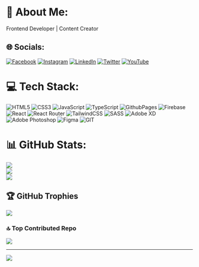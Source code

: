 # 💫 About Me:
Frontend Developer | Content Creator


## 🌐 Socials:
[![Facebook](https://img.shields.io/badge/Facebook-%231877F2.svg?logo=Facebook&logoColor=white)](https://facebook.com/@nuruddinemonofficial) [![Instagram](https://img.shields.io/badge/Instagram-%23E4405F.svg?logo=Instagram&logoColor=white)](https://instagram.com/@nur.uddin.emon) [![LinkedIn](https://img.shields.io/badge/LinkedIn-%230077B5.svg?logo=linkedin&logoColor=white)](https://linkedin.com/in/@nur-uddin-emon-8218a519a) [![Twitter](https://img.shields.io/badge/Twitter-%231DA1F2.svg?logo=Twitter&logoColor=white)](https://twitter.com/@NurUddinEm0n) [![YouTube](https://img.shields.io/badge/YouTube-%23FF0000.svg?logo=YouTube&logoColor=white)](https://youtube.com/@@mrcodeman9509) 

# 💻 Tech Stack:
![HTML5](https://img.shields.io/badge/html5-%23E34F26.svg?style=for-the-badge&logo=html5&logoColor=white) ![CSS3](https://img.shields.io/badge/css3-%231572B6.svg?style=for-the-badge&logo=css3&logoColor=white) ![JavaScript](https://img.shields.io/badge/javascript-%23323330.svg?style=for-the-badge&logo=javascript&logoColor=%23F7DF1E) ![TypeScript](https://img.shields.io/badge/typescript-%23007ACC.svg?style=for-the-badge&logo=typescript&logoColor=white) ![GithubPages](https://img.shields.io/badge/github%20pages-121013?style=for-the-badge&logo=github&logoColor=white) ![Firebase](https://img.shields.io/badge/firebase-%23039BE5.svg?style=for-the-badge&logo=firebase) ![React](https://img.shields.io/badge/react-%2320232a.svg?style=for-the-badge&logo=react&logoColor=%2361DAFB) ![React Router](https://img.shields.io/badge/React_Router-CA4245?style=for-the-badge&logo=react-router&logoColor=white) ![TailwindCSS](https://img.shields.io/badge/tailwindcss-%2338B2AC.svg?style=for-the-badge&logo=tailwind-css&logoColor=white) ![SASS](https://img.shields.io/badge/SASS-hotpink.svg?style=for-the-badge&logo=SASS&logoColor=white) ![Adobe XD](https://img.shields.io/badge/Adobe%20XD-470137?style=for-the-badge&logo=Adobe%20XD&logoColor=#FF61F6) ![Adobe Photoshop](https://img.shields.io/badge/adobe%20photoshop-%2331A8FF.svg?style=for-the-badge&logo=adobe%20photoshop&logoColor=white) ![Figma](https://img.shields.io/badge/figma-%23F24E1E.svg?style=for-the-badge&logo=figma&logoColor=white) ![GIT](https://img.shields.io/badge/Git-fc6d26?style=for-the-badge&logo=git&logoColor=white)
# 📊 GitHub Stats:
![](https://github-readme-stats.vercel.app/api?username=nuruddinemon&theme=dark&hide_border=false&include_all_commits=false&count_private=false)<br/>
![](https://github-readme-streak-stats.herokuapp.com/?user=nuruddinemon&theme=dark&hide_border=false)<br/>
![](https://github-readme-stats.vercel.app/api/top-langs/?username=nuruddinemon&theme=dark&hide_border=false&include_all_commits=false&count_private=false&layout=compact)

## 🏆 GitHub Trophies
![](https://github-profile-trophy.vercel.app/?username=nuruddinemon&theme=radical&no-frame=false&no-bg=false&margin-w=4)

### 🔝 Top Contributed Repo
![](https://github-contributor-stats.vercel.app/api?username=nuruddinemon&limit=5&theme=dark&combine_all_yearly_contributions=true)

---
[![](https://visitcount.itsvg.in/api?id=nuruddinemon&icon=0&color=0)](https://visitcount.itsvg.in)

<!-- Proudly created with GPRM ( https://gprm.itsvg.in ) -->
